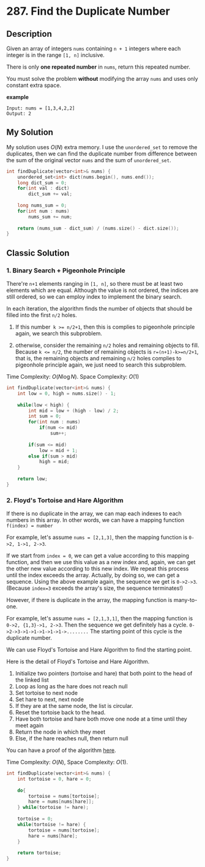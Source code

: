 # 287. Find the Duplicate Number
## Description
Given an array of integers `nums` containing `n + 1` integers where each integer is in the range `[1, n]` inclusive.

There is only **one repeated number** in `nums`, return this repeated number.

You must solve the problem **without** modifying the array `nums` and uses only constant extra space.

**example**
```
Input: nums = [1,3,4,2,2]
Output: 2
```

## My Solution
My solution uses $O(N)$ extra memory. I use the `unordered_set` to remove the duplicates, then we can find the duplicate number from difference between the sum of the original vector `nums` and the sum of `unordered_set`.
```C++
int findDuplicate(vector<int>& nums) {
    unordered_set<int> dict(nums.begin(), nums.end());
    long dict_sum = 0;
    for(int val : dict) 
        dict_sum += val;
    
    long nums_sum = 0;
    for(int num : nums)
        nums_sum += num;
    
    return (nums_sum - dict_sum) / (nums.size() - dict.size());
}
```


## Classic Solution
### 1. Binary Search + Pigeonhole Principle
There're `n+1` elements ranging in `[1, n]`, so there must be at least two elements which are equal. Although the value is not ordered, the indices are still ordered, so we can employ index to implement the binary search.

In each iteration, the algorithm finds the number of objects that should be filled into the first `n/2` holes.

1. If this number` k >= n/2+1`, then this is complies to pigeonhole principle again, we search this subproblem.

2. otherwise, consider the remaining `n/2` holes and remaining objects to fill. Because `k <= n/2`, the number of remaining objects is `r=(n+1)-k>=n/2+1`, that is, the remaining objects and remaining `n/2` holes complies to pigeonhole principle again, we just need to search this subproblem.

Time Complexity: $O(N\log N)$. Space Complexity: $O(1)$
```C++
int findDuplicate(vector<int>& nums) {
    int low = 0, high = nums.size() - 1;
    
    while(low < high) {
        int mid = low + (high - low) / 2;
        int sum = 0;
        for(int num : nums)
            if(num <= mid)
                sum++;
        
        if(sum <= mid)
            low = mid + 1;
        else if(sum > mid)
            high = mid;
    }
    
    return low;
}
```

### 2. Floyd's Tortoise and Hare Algorithm
If there is no duplicate in the array, we can map each indexes to each numbers in this array. In other words, we can have a mapping function `f(index) = number`

For example, let's assume
`nums = [2,1,3]`, then the mapping function is `0->2, 1->1, 2->3`.

If we start from `index = 0`, we can get a value according to this mapping function, and then we use this value as a new index and, again, we can get the other new value according to this new index. We repeat this process until the index exceeds the array. Actually, by doing so, we can get a sequence. Using the above example again, the sequence we get is `0->2->3`. (Because `index=3` exceeds the array's size, the sequence terminates!)

However, if there is duplicate in the array, the mapping function is many-to-one.

For example, let's assume
`nums = [2,1,3,1]`, then the mapping function is `0->2, {1,3}->1, 2->3`. Then the sequence we get definitely has a cycle. `0->2->3->1->1->1->1->1->........` The starting point of this cycle is the duplicate number.

We can use Floyd's Tortoise and Hare Algorithm to find the starting point.

Here is the detail of Floyd's Tortoise and Hare Algorithm.

1. Initialize two pointers (tortoise and hare) that both point to the head of the linked list
2. Loop as long as the hare does not reach null
3. Set tortoise to next node
4. Set hare to next, next node
5. If they are at the same node, the list is circular. 
7. Reset the tortoise back to the head.
6. Have both tortoise and hare both move one node at a time until they meet again
7. Return the node in which they meet
8. Else, if the hare reaches null, then return null

You can have a proof of the algorithm [here](https://leetcode.com/discuss/general-discussion/1116359/Intro-to-Floyd's-Cycle-Detection-Algorithm).

Time Complexity: $O(N)$, Space Complexity: $O(1)$.
```c++
int findDuplicate(vector<int>& nums) {
    int tortoise = 0, hare = 0;
    
    do{
        tortoise = nums[tortoise];
        hare = nums[nums[hare]];
    } while(tortoise != hare);
    
    tortoise = 0;
    while(tortoise != hare) {
        tortoise = nums[tortoise];
        hare = nums[hare];
    }
    
    return tortoise;
}
```
